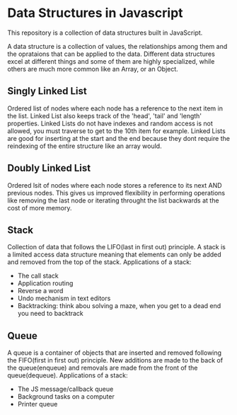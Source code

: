 # Data Structures in Javascript

This repository is a collection of data structures built in JavaScript.

A data structure is a collection of values, the relationships among them and the oprataions that can be applied to the data. Different data structures excel at different things and some of them are highly specialized, while others are much more common like an Array, or an Object.

## Singly Linked List
Ordered list of nodes where each node has a reference to the next item in the list. Linked List also keeps track of the 'head', 'tail' and 'length' properties. Linked Lists do not have indexes and random access is not allowed, you must traverse to get to the 10th item for example. Linked Lists are good for inserting at the start and the end because they dont require the reindexing of the entire structure like an array would.

## Doubly Linked List
Ordered lsit of nodes where each node stores a reference to its next AND previous nodes. This gives us improved flexibility in performing operations like removing the last node or iterating throught the list backwards at the cost of more memory.

## Stack
Collection of data that follows the LIFO(last in first out) principle. A stack is a limited access data structure meaning that elements can only be added and removed from the top of the stack.
Applications of a stack:
- The call stack
- Application routing
- Reverse a word
- Undo mechanism in text editors
- Backtracking: think abou solving a maze, when you get to a dead end you need to backtrack

## Queue
A queue is a container of objects that are inserted and removed following the FIFO(first in first out) principle. New additions are made to the back of the queue(enqueue) and removals are made from the front of the queue(dequeue).
Applications of a stack:
- The JS message/callback queue
- Background tasks on a computer
- Printer queue